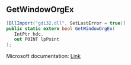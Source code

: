 ## GetWindowOrgEx

```csharp
[DllImport("gdi32.dll", SetLastError = true)]
public static extern bool GetWindowOrgEx(
   IntPtr hdc,
   out POINT lpPoint
);
```

Microsoft documentation: [Link](https://docs.microsoft.com/en-us/windows/win32/api/wingdi/nf-wingdi-getwindoworgex)
